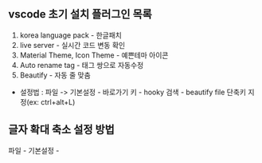 
## vscode 초기 설치 플러그인 목록
1. korea language pack - 한글패치
2. live server - 실시간 코드 변동 확인
3. Material Theme, Icon Theme - 예쁜테마 아이콘
4. Auto rename tag - 태그 쌍으로 자동수정
5. Beautify - 자동 줄 맞춤
 - 설정법 : 파일 -> 기본설정 - 바로가기 키 - hooky 검색 - beautify file 단축키 지정(ex: ctrl+alt+L)

 ## 글자 확대 축소 설정 방법 
 파일 - 기본설정 - 
